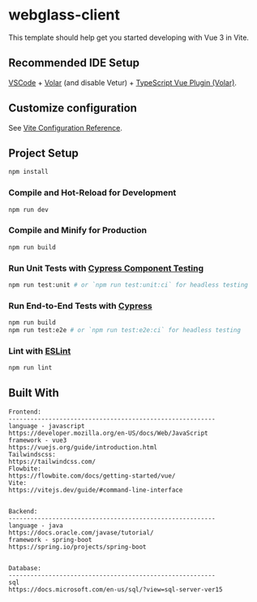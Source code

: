 # webglass-client

This template should help get you started developing with Vue 3 in Vite.

## Recommended IDE Setup

[VSCode](https://code.visualstudio.com/) + [Volar](https://marketplace.visualstudio.com/items?itemName=johnsoncodehk.volar) (and disable Vetur) + [TypeScript Vue Plugin (Volar)](https://marketplace.visualstudio.com/items?itemName=johnsoncodehk.vscode-typescript-vue-plugin).

## Customize configuration

See [Vite Configuration Reference](https://vitejs.dev/config/).

## Project Setup

```sh
npm install
```

### Compile and Hot-Reload for Development

```sh
npm run dev
```

### Compile and Minify for Production

```sh
npm run build
```

### Run Unit Tests with [Cypress Component Testing](https://docs.cypress.io/guides/component-testing/introduction)

```sh
npm run test:unit # or `npm run test:unit:ci` for headless testing
```

### Run End-to-End Tests with [Cypress](https://www.cypress.io/)

```sh
npm run build
npm run test:e2e # or `npm run test:e2e:ci` for headless testing
```

### Lint with [ESLint](https://eslint.org/)

```sh
npm run lint
```


## Built With
```
Frontend: 
---------------------------------------------------------
language - javascript
https://developer.mozilla.org/en-US/docs/Web/JavaScript
framework - vue3
https://vuejs.org/guide/introduction.html
Tailwindscss:
https://tailwindcss.com/
Flowbite:
https://flowbite.com/docs/getting-started/vue/   
Vite:
https://vitejs.dev/guide/#command-line-interface


Backend: 
---------------------------------------------------------
language - java
https://docs.oracle.com/javase/tutorial/
framework - spring-boot
https://spring.io/projects/spring-boot


Database:
---------------------------------------------------------
sql
https://docs.microsoft.com/en-us/sql/?view=sql-server-ver15

```

